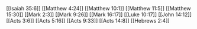 [[Isaiah 35:6]]
[[Matthew 4:24]]
[[Matthew 10:1]]
[[Matthew 11:5]]
[[Matthew 15:30]]
[[Mark 2:3]]
[[Mark 9:26]]
[[Mark 16:17]]
[[Luke 10:17]]
[[John 14:12]]
[[Acts 3:6]]
[[Acts 5:16]]
[[Acts 9:33]]
[[Acts 14:8]]
[[Hebrews 2:4]]
